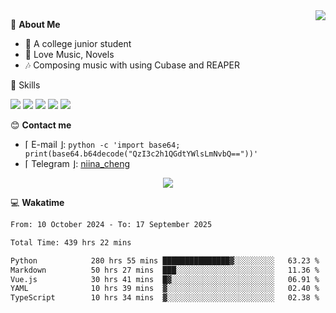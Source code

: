 <a href="#">
    <img align="right" src="https://github-readme-stats-tau-lilac-25.vercel.app/api?username=irorange27&count_private=true&show_icons=true&theme=transparent" />
</a>

💭 **About Me**

- 🏫 A college junior student
- 🍕 Love Music, Novels
- 🎶 Composing music with using Cubase and REAPER


🚀 Skills

![](https://img.shields.io/badge/-python-3e74a2?style=for-the-badge&logo=Python&logoColor=fff
)
![](https://img.shields.io/badge/-javascript-f0db4f?style=for-the-badge&logo=JavaScript&logoColor=fff
)
![](https://img.shields.io/badge/-vue3-41b883?style=for-the-badge&logo=Vue.js&logoColor=fff
)
![](https://img.shields.io/badge/-docker-2496ed?style=for-the-badge&logo=Docker&logoColor=fff
)
![](https://img.shields.io/badge/-linux-000000?style=for-the-badge&logo=Linux&logoColor=fff&color=000
)

😊 **Contact me**

- ⌈ E-mail ⌋: `python -c 'import base64; print(base64.b64decode("QzI3c2h1QGdtYWlsLmNvbQ=="))'`
- ⌈ Telegram ⌋: [niina_cheng](https://t.me/niina_cheng)

</p>
    <p align="center">
    <img src="https://profile-counter.glitch.me/{irorange27}/count.svg" />
</p>

💻 **Wakatime**

<!--START_SECTION:waka-->

```txt
From: 10 October 2024 - To: 17 September 2025

Total Time: 439 hrs 22 mins

Python            280 hrs 55 mins ███████████████▓░░░░░░░░░   63.23 %
Markdown          50 hrs 27 mins  ███░░░░░░░░░░░░░░░░░░░░░░   11.36 %
Vue.js            30 hrs 41 mins  █▓░░░░░░░░░░░░░░░░░░░░░░░   06.91 %
YAML              10 hrs 39 mins  ▓░░░░░░░░░░░░░░░░░░░░░░░░   02.40 %
TypeScript        10 hrs 34 mins  ▓░░░░░░░░░░░░░░░░░░░░░░░░   02.38 %
```

<!--END_SECTION:waka-->
